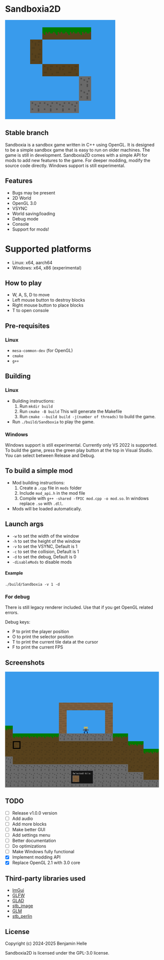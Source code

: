 # Sandboxia2D
![Logo](./assets/logo.png)

## Stable branch

Sandboxia is a sandbox game written in C++ using OpenGL. It is designed to be a simple sandbox game that is easy to run on older machines. The game is still in development. Sandboxia2D comes with a simple API for mods to add new features to the game. For deeper modding, modify the source code directly. Windows support is still experimental.

## Features
- Bugs may be present
- 2D World
- OpenGL 3.0
- VSYNC
- World saving/loading
- Debug mode
- Console
- Support for mods!

# Supported platforms
- Linux: x64, aarch64
- Windows: x64, x86 (experimental)

## How to play

- W, A, S, D to move
- Left mouse button to destroy blocks
- Right mouse button to place blocks
- T to open console

## Pre-requisites
### Linux
- `mesa-common-dev` (for OpenGL)
- `cmake`
- `g++`

## Building

### Linux
- Building instructions:
    1. Run `mkdir build`  
    2. Run `cmake -B build` This will generate the Makefile
    3. Run `cmake --build build -j(number of threads)` to build the game.
- Run `./build/Sandboxia` to play the game.
### Windows
Windows support is still experimental. Currently only VS 2022 is supported. To build the game, press the green play button at the top in Visual Studio. You can select between Release and Debug.

## To build a simple mod
- Mod building instructions:
    1. Create a `.cpp` file in `mods` folder
    2. Include `mod_api.h` in the mod file
    3. Compile with `g++ -shared -fPIC mod.cpp -o mod.so`. In windows replace `.so` with `.dll`.
- Mods will be loaded automatically.

## Launch args

- `-w` to set the width of the window
- `-h` to set the height of the window
- `-v` to set the VSYNC, Default is 1
- `-c` to set the collision, Default is 1
- `-d` to set the debug, Default is 0
- `-disableMods` to disable mods

#### Example

`./build/Sandboxia -v 1 -d`

### For debug
There is still legacy renderer included. Use that if you get OpenGL related errors.

Debug keys:

- P to print the player position
- O to print the selector position
- T to print the current tile data at the cursor
- F to print the current FPS

## Screenshots
![Sandboxia](./assets/screenshot1.png)

## TODO
- [ ] Release v1.0.0 version
- [ ] Add audio
- [ ] Add more blocks
- [ ] Make better GUI
- [ ] Add settings menu
- [ ] Better documentation
- [ ] Do optimizations
- [ ] Make Windows fully functional
- [x] Implement modding API
- [x] Replace OpenGL 2.1 with 3.0 core

## Third-party libraries used
- [ImGui](https://github.com/ocornut/imgui)
- [GLFW](https://github.com/glfw/glfw)
- [GLAD](https://github.com/Dav1dde/glad)
- [stb_image](https://github.com/nothings/stb)
- [GLM](https://github.com/g-truc/glm)
- [stb_perlin](https://github.com/nothings/stb)


## License
Copyright (c) 2024-2025 Benjamin Helle

Sandboxia2D is licensed under the GPL-3.0 license.
